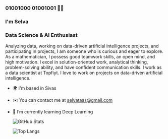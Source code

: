


<!--
**selvataas/selvataas** is a ✨ _special_ ✨ repository because its `README.md` (this file) appears on your GitHub profile.
Here are some ideas to get you started:
- 🔭 I’m currently working on Data Science and Machine Learning
- 🌱 I’m currently learning Deep Learning
-->

                                                           
           
###                                                                                            01001000  01001001 🧕🏻
###                                                                                                I'm Selva
### Data Science & AI Enthusiast 
Analyzing data, working on data-driven artificial intelligence projects, and participating in projects, I am someone who is curious and eager to explore. As a mathematician, I possess good teamwork skills, an open mind, and high motivation. I excel in solution-oriented work, analytical thinking, problem-solving ability, and have confident communication skills. I work as a data scientist at Topfiyt. I love to work on projects on data-driven artificial intelligence. 

- 🌍 I'm based in Sivas
- ✉️ You can contact me at selvataas@gmail.com
- 🧠 I’m currently learning Deep Learning


  ![GitHub Stats](https://github-readme-stats.vercel.app/api?username=selvataas&show_icons=true&theme=radical)

  ![Top Langs](https://github-readme-stats.vercel.app/api/top-langs/?username=selvataas&layout=compact&theme=radical)

